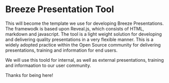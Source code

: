 # Breeze Presentation Tool

This will become the template we use for developing Breeze Presentations. The framewodk is based upon Reveal.js, which consists of HTML, markdown and javascript.  The tool is a light weight solution for developing and delivering quality presentations in a very flexible manner.  This is a widely adopted practice within the Open Source community for delivering presentations, training and information for end users.

We will use this toold for internal, as well as external presentations, training and informaation to our user community.

Thanks for being here!
